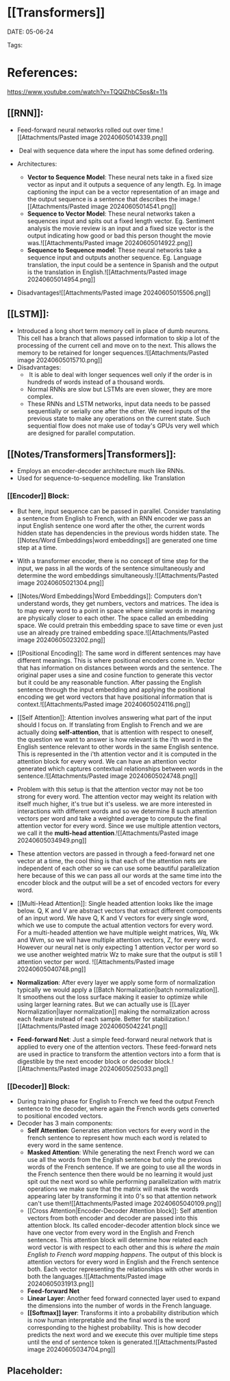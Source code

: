 
# [[Transformers]]


DATE:  05-06-24


Tags: 

# References: 

https://www.youtube.com/watch?v=TQQlZhbC5ps&t=11s


## [[RNN]]: 


- Feed-forward neural networks rolled out over time.![[Attachments/Pasted image 20240605014339.png]]
-  Deal with sequence data where the input has some defined ordering.

- Architectures:
	- **Vector to Sequence Model**: These neural nets take in a fixed size vector as input and it outputs a sequence of any length. Eg. In image captioning the input can be a vector representation of an image and the output sequence is a sentence that describes the image.![[Attachments/Pasted image 20240605014541.png]]
	- **Sequence to Vector Model**: These neural networks taken a sequences input and spits out a fixed length vector. Eg. Sentiment analysis the movie review is an input and a fixed size vector is the output indicating how good or bad this person thought the movie was.![[Attachments/Pasted image 20240605014922.png]]
	-  **Sequence to Sequence model**: These neural networks take a sequence input and outputs another sequence. Eg. Language translation, the input could be a sentence in Spanish and the output is the translation in English.![[Attachments/Pasted image 20240605014954.png]]

- Disadvantages![[Attachments/Pasted image 20240605015506.png]]



## [[LSTM]]:

- Introduced a long short term memory cell in place of dumb neurons. This cell has a branch that allows passed information to skip a lot of the processing of the current cell and move on to the next. This allows the memory to be retained for longer sequences.![[Attachments/Pasted image 20240605015710.png]]
- Disadvantages:
	-  It is able to deal with longer sequences well only if the order is in hundreds of words instead of a thousand words. 
	- Normal RNNs are slow but LSTMs are even slower, they are more complex.
	- These RNNs and LSTM networks, input data needs to be passed sequentially or serially one after the other. We need inputs of the previous state to make any operations on the current state. Such sequential flow does not make use of today's GPUs very well which are designed for parallel computation.




## [[Notes/Transformers|Transformers]]:

- Employs an encoder-decoder architecture much like RNNs.
- Used for sequence-to-sequence modelling. like Translation  
### [[Encoder]] Block:

- But here, input sequence can be passed in parallel. Consider translating a sentence from English to French, with an RNN encoder we pass an input English sentence one word after the other, the current words hidden state has dependencies in the previous words hidden state. The [[Notes/Word Embeddings|word embeddings]] are generated one time step at a time. 
- With a transformer encoder, there is no concept of time step for the input, we pass in all the words of the sentence simultaneously and determine the word embeddings simultaneously.![[Attachments/Pasted image 20240605021304.png]] 

- [[Notes/Word Embeddings|Word Embeddings]]: Computers don't understand words, they get numbers, vectors and matrices. The idea is to map every word to a point in space where similar words in meaning are physically closer to each other. The space called an embedding space. We could pretrain this embedding space to save time or even just use an already pre trained embedding space.![[Attachments/Pasted image 20240605023202.png]]
- [[Positional Encoding]]: The same word in different sentences may have different meanings. This is where positional encoders come in. Vector that has information on distances between words and the sentence. The original paper uses a sine and cosine function to generate this vector but it could be any reasonable function. After passing the English sentence through the input embedding and applying the positional encoding we get word vectors that have positional information that is context.![[Attachments/Pasted image 20240605024116.png]]
- [[Self Attention]]: Attention involves answering what part of the input should I focus on. If translating from English to French and we are actually doing **self-attention**, that is attention with respect to oneself, the question we want to answer is how relevant is the i'th word in the English sentence relevant to other words in the same English sentence. This is represented in the i'th attention vector and it is computed in the attention block for every word. We can have an attention vector generated which captures contextual relationships between words in the sentence.![[Attachments/Pasted image 20240605024748.png]]
- Problem with this setup is that the attention vector may not be too strong for every word. The attention vector may weight its relation with itself much higher, it's true but it's useless. we are more interested in interactions with different words and so we determine 8 such attention vectors per word and take a weighted average to compute the final attention vector for every word. Since we use multiple attention vectors, we call it the **multi-head attention**.![[Attachments/Pasted image 20240605034949.png]]
- These attention vectors are passed in through a feed-forward net one vector at a time, the cool thing is that each of the attention nets are independent of each other so we can use some beautiful parallelization here because of this we can pass all our words at the same time into the encoder block and the output will be a set of encoded vectors for every word.

- [[Multi-Head Attention]]: Single headed attention looks like the image below. Q, K and V are  abstract vectors that extract different components of an input word. We have Q, K and V vectors for every single word, which we use to compute the actual attention vectors for every word. For a multi-headed attention we have multiple weight matrices, Wq, Wk and Wvm, so we will have multiple attention vectors, Z, for every word. However our neural net is only expecting 1 attention vector per word so we use another weighted matrix Wz to make sure that the output is still 1 attention vector per word.
![[Attachments/Pasted image 20240605040748.png]]

- **Normalization**: After every layer we apply some form of normalization typically we would apply a [[Batch Normalization|batch normalization]]. It smoothens out the loss surface making it easier to optimize while using larger learning rates. But we can actually use is [[Layer Normalization|layer normalization]] making the normalization across each feature instead of each sample. Better for stabilization.![[Attachments/Pasted image 20240605042241.png]]

- **Feed-forward Net**: Just a simple feed-forward neural network that is applied to every one of the attention vectors. These feed-forward nets are used in practice to transform the attention vectors into a form that is digestible by the next encoder block or decoder block.![[Attachments/Pasted image 20240605025033.png]]

### [[Decoder]] Block:

- During training phase for English to French we feed the output French sentence to the decoder, where again the French words gets converted to positional encoded vectors.
- Decoder has 3 main components:
	- **Self Attention**: Generates attention vectors for every word in the french sentence to represent how much each word is related to every word in the same sentence. 
	- **Masked Attention**: While generating the next French word we can use all the words from the English sentence but only the previous words of the French sentence. If we are going to use all the words in the French sentence then there would be no learning it would just spit out the next word so while performing parallelization with matrix operations we make sure that the matrix will mask the words appearing later by transforming it into 0's so that attention network can't use them![[Attachments/Pasted image 20240605040109.png]]
	- [[Cross Attention|Encoder-Decoder Attention block]]: Self attention vectors from both encoder and decoder are passed into this attention block. Its called encoder-decoder attention block since we have one vector from every word in the English and French sentences. This attention block will determine how related each word vector is with respect to each other and this is *where the main English to French word mapping happens*. The output of this block is attention vectors for every word in English and the French sentence both. Each vector representing the relationships with other words in both the languages.![[Attachments/Pasted image 20240605031913.png]]
	- **Feed-forward Net**
	- **Linear Layer**: Another feed forward connected layer used to expand the dimensions into the number of words in the French language.
	- **[[Softmax]] layer**: Transforms it into a probability distribution which is now human interpretable and the final word is the word corresponding to the highest probability. This is how decoder predicts the next word and we execute this over multiple time steps until the end of sentence token is generated.![[Attachments/Pasted image 20240605034704.png]]





## Placeholder:

